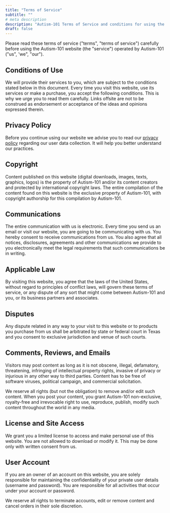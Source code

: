 ```yaml
---
title: "Terms of Service"
subtitle: ""
# meta description
description: "Autism-101 Terms of Service and conditions for using the website."
draft: false
---
```


Please read these terms of service ("terms", "terms of service") carefully before using the Autism-101 website (the "service") operated by Autism-101 ("us", 'we", "our").

<h2 class="h4 mb-4">Conditions of Use</h2>

We will provide their services to you, which are subject to the conditions stated below in this document. Every time you visit this website, use its services or make a purchase, you accept the following conditions. This is why we urge you to read them carefully. Links offsite are not to be construed as endorsement or acceptance of the ideas and opinions expressed therein.

<h2 class="h4 mb-4">Privacy Policy</h2>

Before you continue using our website we advise you to read our [privacy policy](/privacy-policy/) regarding our user data collection. It will help you better understand our practices.

<h2 class="h4 mb-4">Copyright</h2>

Content published on this website (digital downloads, images, texts, graphics, logos) is the property of Autism-101 and/or its content creators and protected by international copyright laws. The entire compilation of the content found on this website is the exclusive property of Autism-101, with copyright authorship for this compilation by Autism-101.

<h2 class="h4 mb-4">Communications</h2>

The entire communication with us is electronic. Every time you send us an email or visit our website, you are going to be communicating with us. You hereby consent to receive communications from us. You also agree that all notices, disclosures, agreements and other communications we provide to you electronically meet the legal requirements that such communications be in writing.

<h2 class="h4 mb-4">Applicable Law</h2>

By visiting this website, you agree that the laws of the United States, without regard to principles of conflict laws, will govern these terms of service, or any dispute of any sort that might come between Autism-101 and you, or its business partners and associates.

<h2 class="h4 mb-4">Disputes</h2>

Any dispute related in any way to your visit to this website or to products you purchase from us shall be arbitrated by state or federal court in Texas and you consent to exclusive jurisdiction and venue of such courts.

<h2 class="h4 mb-4">Comments, Reviews, and Emails</h2>

Visitors may post content as long as it is not obscene, illegal, defamatory, threatening, infringing of intellectual property rights, invasive of privacy or injurious in any other way to third parties. Content has to be free of software viruses, political campaign, and commercial solicitation.

We reserve all rights (but not the obligation) to remove and/or edit such content. When you post your content, you grant Autism-101 non-exclusive, royalty-free and irrevocable right to use, reproduce, publish, modify such content throughout the world in any media.

<h2 class="h4 mb-4">License and Site Access</h2>

We grant you a limited license to access and make personal use of this website. You are not allowed to download or modify it. This may be done only with written consent from us.

<h2 class="h4 mb-4">User Account</h2>

If you are an owner of an account on this website, you are solely responsible for maintaining the confidentiality of your private user details (username and password). You are responsible for all activities that occur under your account or password.

We reserve all rights to terminate accounts, edit or remove content and cancel orders in their sole discretion.